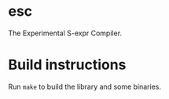 # esc

The Experimental S-expr Compiler.

# Build instructions

Run `make` to build the library and some binaries.
